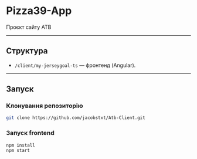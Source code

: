 # Pizza39-App

Проєкт сайту АТB

---

## Структура

- `/client/my-jerseygoal-ts` — фронтенд (Angular).
---

## Запуск

### Клонування репозиторію
```bash
git clone https://github.com/jacobstxt/Atb-Client.git
```

### Запуск frontend
```bash
npm install
npm start
```


